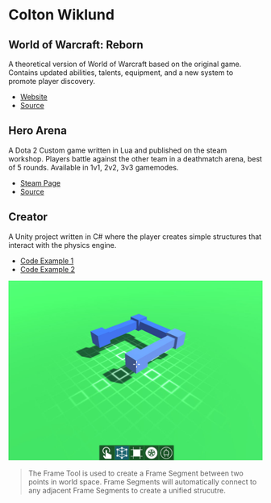 # Colton Wiklund

## World of Warcraft: Reborn
A theoretical version of World of Warcraft based on the original game. Contains updated abilities, talents, equipment, and a new system to promote player discovery.

- [Website](https://www.worldofwarcraftreborn.com)
- [Source](docs/CONTRIBUTING.md)

## Hero Arena
A Dota 2 Custom game written in Lua and published on the steam workshop. Players battle against the other team in a deathmatch arena, best of 5 rounds. Available in 1v1, 2v2, 3v3 gamemodes.

- [Steam Page](https://steamcommunity.com/sharedfiles/filedetails/?id=821151547&searchtext=dota+2+arena+1v1)
- [Source](docs/CONTRIBUTING.md)

## Creator
A Unity project written in C# where the player creates simple structures that interact with the physics engine.

- [Code Example 1](creator/FrameSegment.cs)
- [Code Example 2](creator/FrameJoiner.cs)

![Creator Overview](creator_1.jpg)
> The Frame Tool is used to create a Frame Segment between two points in world space. Frame Segments will automatically connect to any adjacent Frame Segments to create a unified strucutre.
